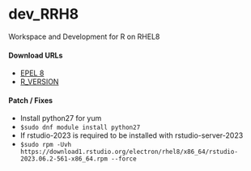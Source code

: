 # dev_RRH8
Workspace and Development for  R on RHEL8

#### Download URLs
- [EPEL 8](https://dl.fedoraproject.org/pub/epel/epel-release-latest-8.noarch.rpm) <br/>
- [R_VERSION](https://cdn.rstudio.com/r/centos-8/pkgs/R-${R_VERSION}-1-1.x86_64.rpm) <br/>

#### Patch / Fixes
- Install python27 for yum
- `$sudo dnf module install python27`
- If rstudio-2023 is required to be installed with rstudio-server-2023
- `$sudo rpm -Uvh https://download1.rstudio.org/electron/rhel8/x86_64/rstudio-2023.06.2-561-x86_64.rpm --force` <br/>
